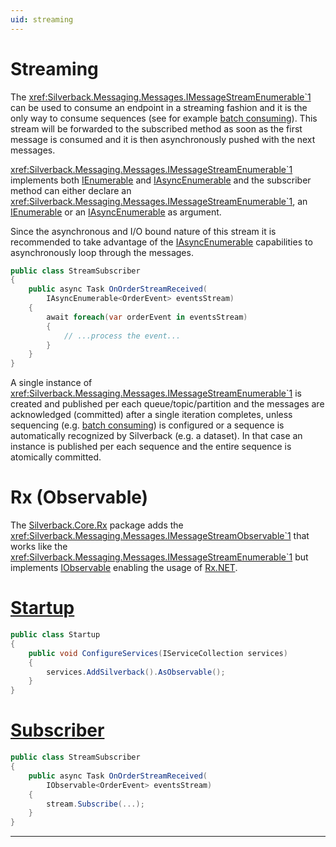 ```yaml
---
uid: streaming
---
```


# Streaming

The <xref:Silverback.Messaging.Messages.IMessageStreamEnumerable`1> can be used to consume an endpoint in a streaming fashion and it is the only way to consume sequences (see for example [batch consuming](xref:inbound#batch-processing)). This stream will be forwarded to the subscribed method as soon as the first message is consumed and it is then asynchronously pushed with the next messages.
 
<xref:Silverback.Messaging.Messages.IMessageStreamEnumerable`1> implements both [IEnumerable<T>](https://docs.microsoft.com/en-us/dotnet/api/system.collections.generic.ienumerable-1) and [IAsyncEnumerable<T>](https://docs.microsoft.com/en-us/dotnet/api/system.collections.generic.iasyncenumerable-1) and the subscriber method can either declare an <xref:Silverback.Messaging.Messages.IMessageStreamEnumerable`1>, an [IEnumerable<T>](https://docs.microsoft.com/en-us/dotnet/api/system.collections.generic.ienumerable-1) or an [IAsyncEnumerable<T>](https://docs.microsoft.com/en-us/dotnet/api/system.collections.generic.iasyncenumerable-1) as argument.

Since the asynchronous and I/O bound nature of this stream it is recommended to take advantage of the [IAsyncEnumerable<T>](https://docs.microsoft.com/en-us/dotnet/api/system.collections.generic.iasyncenumerable-1) capabilities to asynchronously loop through the messages. 


```csharp
public class StreamSubscriber
{
    public async Task OnOrderStreamReceived(
        IAsyncEnumerable<OrderEvent> eventsStream)
    {
        await foreach(var orderEvent in eventsStream)
        {
            // ...process the event...
        }
    }
}
```

A single instance of <xref:Silverback.Messaging.Messages.IMessageStreamEnumerable`1> is created and published per each queue/topic/partition and the messages are acknowledged (committed) after a single iteration completes, unless sequencing (e.g. [batch consuming](xref:inbound#batch-processing)) is configured or a sequence is automatically recognized by Silverback (e.g. a dataset). In that case an instance is published per each sequence and the entire sequence is atomically committed.

# Rx (Observable)

The [Silverback.Core.Rx](https://www.nuget.org/packages/Silverback.Core.Rx) package adds the <xref:Silverback.Messaging.Messages.IMessageStreamObservable`1> that works like the <xref:Silverback.Messaging.Messages.IMessageStreamEnumerable`1> but implements [IObservable<T>](https://docs.microsoft.com/en-us/dotnet/api/system.iobservable-1) enabling the usage of [Rx.NET](https://github.com/dotnet/reactive).

# [Startup](#tab/rx-startup)
```csharp
public class Startup
{
    public void ConfigureServices(IServiceCollection services)
    {
        services.AddSilverback().AsObservable();
    }
}
```
# [Subscriber](#tab/rx-subscriber)
```csharp
public class StreamSubscriber
{
    public async Task OnOrderStreamReceived(
        IObservable<OrderEvent> eventsStream)
    {
        stream.Subscribe(...);
    }
}
```
***
